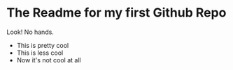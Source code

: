 # The Readme for my first Github Repo

Look! No hands.

- This is pretty cool
- This is less cool
- Now it's not cool at all
